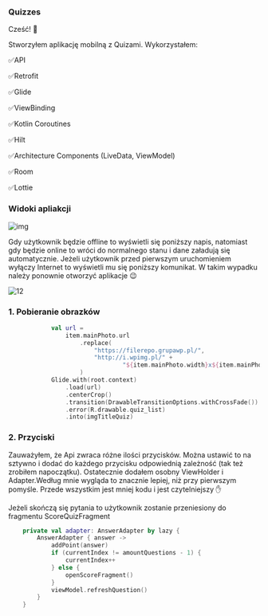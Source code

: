 ### Quizzes

Cześć! 👋

Stworzyłem aplikację mobilną z Quizami. Wykorzystałem:

:white_check_mark:API

:white_check_mark:Retrofit

:white_check_mark:Glide

:white_check_mark:ViewBinding

:white_check_mark:Kotlin Coroutines

:white_check_mark:Hilt

:white_check_mark:Architecture Components (LiveData, ViewModel)

:white_check_mark:Room

:white_check_mark:Lottie

### Widoki apliakcji

![img](https://user-images.githubusercontent.com/75754448/122287264-09b18080-cef1-11eb-855a-a7af239e2af0.png)


Gdy użytkownik będzie offline to wyświetli się poniższy napis, natomiast gdy będzie online to wróci do normalnego stanu i dane załadują się automatycznie.
Jeżeli użytkownik przed pierwszym uruchomieniem wyłączy Internet to wyświetli mu się poniższy komunikat. W takim wypadku należy ponownie otworzyć aplikacje  :wink:

![12](https://user-images.githubusercontent.com/75754448/122305167-b8ac8700-cf06-11eb-8292-15cffdd56d44.png)


### 1. Pobieranie obrazków

```Kotlin
            val url =
                item.mainPhoto.url
                    .replace(
                        "https://filerepo.grupawp.pl/",
                        "http://i.wpimg.pl/" +
                                "${item.mainPhoto.width}x${item.mainPhoto.height}/filerepo.grupawp.pl/"
                    )
            Glide.with(root.context)
                .load(url)
                .centerCrop()
                .transition(DrawableTransitionOptions.withCrossFade())
                .error(R.drawable.quiz_list)
                .into(imgTitleQuiz)
```

### 2. Przyciski

Zauważyłem, że Api zwraca różne ilości przycisków. Można ustawić to na sztywno i dodać do każdego przycisku odpowiednią zależność (tak też zrobiłem napoczątku).
Ostatecznie dodałem osobny ViewHolder i Adapter.Według mnie wygląda to znacznie lepiej, niż przy pierwszym pomyśle. Przede wszystkim jest mniej kodu i jest czytelniejszy :hand:

Jeżeli skończą się pytania to użytkownik zostanie przeniesiony do fragmentu ScoreQuizFragment

```Kotlin
    private val adapter: AnswerAdapter by lazy {
        AnswerAdapter { answer ->
            addPoint(answer)
            if (currentIndex != amountQuestions - 1) {
                currentIndex++
            } else {
                openScoreFragment()
            }
            viewModel.refreshQuestion()
        }
    }
```

